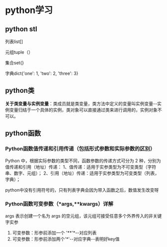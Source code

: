 # python学习

## python stl

列表list[]

元组tuple（）

集合set{}

字典dict{'one': 1, 'two': 2, 'three': 3}



## python类

**关于类变量与实例变量**：类成员就是类变量，类方法中定义的变量叫实例变量--实例变量归结于一个具体的实例，类对象可以直接通过类来进行调用的，实例对象不可以。



## python函数

### Python函数值传递和引用传递（包括形式参数和实际参数的区别）

Python 中，根据实际参数的类型不同，函数参数的传递方式可分为 2 种，分别为值传递和引用（地址）传递：
1、值传递：适用于实参类型为不可变类型（字符串、数字、元组）；
2、引用（地址）传递：适用于实参类型为可变类型（列表，字典）；

python中没有引用符号的，只有列表字典会因为带入函数之后，数值发生改变呀

### Python函数可变参数（*args,**kwargs）详解

args 表示创建一个名为 args 的空元组，该元组可接受任意多个外界传入的非关键字实参

1) 可变参数：形参前添加一个 '**'*--对应列表
2) 可变参数：形参前添加两个'*'--对应字典--表明好key值

